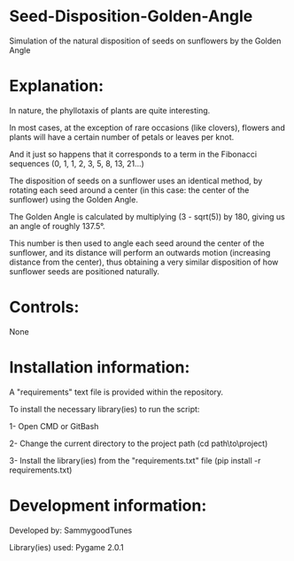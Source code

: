 # Seed-Disposition-Golden-Angle
Simulation of the natural disposition of seeds on sunflowers by the Golden Angle

Explanation:
===================

In nature, the phyllotaxis of plants are quite interesting.


In most cases, at the exception of rare occasions (like clovers), flowers and plants will have a certain number of petals or leaves per knot.


And it just so happens that it corresponds to a term in the Fibonacci sequences (0, 1, 1, 2, 3, 5, 8, 13, 21...)


The disposition of seeds on a sunflower uses an identical method, by rotating each seed around a center (in this case: the center of the sunflower) using the Golden Angle.


The Golden Angle is calculated by multiplying (3 - sqrt(5)) by 180, giving us an angle of roughly 137.5°.


This number is then used to angle each seed around the center of the sunflower, and its distance will perform an outwards motion (increasing distance from the center), thus obtaining a very similar disposition of how sunflower seeds are positioned naturally.


Controls:
===================

None


Installation information:
===================

A "requirements" text file is provided within the repository.


To install the necessary library(ies) to run the script:

1- Open CMD or GitBash


2- Change the current directory to the project path (cd path\\to\\project)


3- Install the library(ies) from the "requirements.txt" file (pip install -r requirements.txt)


Development information:
===================

Developed by: SammygoodTunes


Library(ies) used: Pygame 2.0.1
